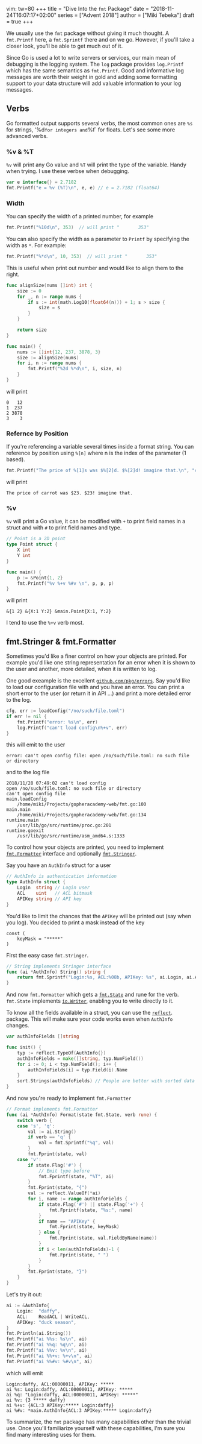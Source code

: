 vim: tw=80
+++
title = "Dive Into the `fmt` Package"
date = "2018-11-24T16:07:17+02:00"
series = ["Advent 2018"]
author = ["Miki Tebeka"]
draft = true
+++

We usually use the `fmt` package without giving it much thought. A `fmt.Printf`
here, a `fmt.Sprintf` there and on we go. However, if you'll take a closer look,
you'll be able to get much out of it.

Since Go is used a lot to write servers or services, our main mean of debugging
is the logging system. The `log` package provides `log.Printf` which has the
same semantics as `fmt.Printf`. Good and informative log messages are worth
their weight in gold and adding some formatting support to your data structure
will add valuable information to your log messages.

## Verbs

Go formatted output supports several verbs, the most common ones are `%s` for
strings, '%d` for integers and `%f` for floats. Let's see some more advanced verbs.

### %v & %T

`%v` will print any Go value and `%T` will print the type of the variable. Handy
when trying. I use these verbse when debugging.

```go
var e interface{} = 2.7182
fmt.Printf("e = %v (%T)\n", e, e) // e = 2.7182 (float64)
```

### Width

You can specify the width of a printed number, for example

```go
fmt.Printf("%10d\n", 353)  // will print "       353"
```

You can also specify the width as a parameter to `Printf` by specifying the
width as `*`. For example:
```go
fmt.Printf("%*d\n", 10, 353)  // will print "       353"
```

This is useful when print out number and would like to align them to the right.

```go
func alignSize(nums []int) int {
	size := 0
	for _, n := range nums {
		if s := int(math.Log10(float64(n))) + 1; s > size {
			size = s
		}
	}

	return size
}

func main() {
	nums := []int{12, 237, 3878, 3}
	size := alignSize(nums)
	for i, n := range nums {
		fmt.Printf("%2d %*d\n", i, size, n)
	}
}
```

will print
```
0   12
1  237
2 3878
3    3
```

### Refernce by Position

If you're referencing a variable several times inside a format string. You can
reference by position using `%[n]` where n is the index of the parameter (1
based).

```go
fmt.Printf("The price of %[1]s was $%[2]d. $%[2]d! imagine that.\n", "carrot", 23)
```

will print
```
The price of carrot was $23. $23! imagine that.
```

### %v
`%v` will print a Go value, it can be modified with `+` to print field names in
a struct and with `#` to print field names and type.

```go
// Point is a 2D point
type Point struct {
	X int
	Y int
}

func main() {
	p := &Point{1, 2}
	fmt.Printf("%v %+v %#v \n", p, p, p)
}
```

will print
```
&{1 2} &{X:1 Y:2} &main.Point{X:1, Y:2} 
```

I tend to use the `%+v` verb most.


## fmt.Stringer & fmt.Formatter

Sometimes you'd like a finer control on how your objects are printed. For
example you'd like one string representation for an error when it is shown to the
user and another, more detailed, when it is written to log.

One good exeample is the excellent
[`github.com/pkg/errors`](https://github.com/pkg/errors). Say you'd like to load
our configuration file with and you have an error. You can print a short error to
the user (or return it in API ...) and print a more detailed error to the log.

```go
cfg, err := loadConfig("/no/such/file.toml")
if err != nil {
	fmt.Printf("error: %s\n", err)
	log.Printf("can't load config\n%+v", err)
}
```

this will emit to the user
```
error: can't open config file: open /no/such/file.toml: no such file or directory
```

and to the log file

```
2018/11/28 07:49:02 can't load config
open /no/such/file.toml: no such file or directory
can't open config file
main.loadConfig
	/home/miki/Projects/gopheracademy-web/fmt.go:100
main.main
	/home/miki/Projects/gopheracademy-web/fmt.go:134
runtime.main
	/usr/lib/go/src/runtime/proc.go:201
runtime.goexit
	/usr/lib/go/src/runtime/asm_amd64.s:1333
```


To control how your objects are printed, you need to implement
[`fmt.Formatter`](https://golang.org/pkg/fmt/#Formatter) interface and
optionally [`fmt.Stringer`](https://golang.org/pkg/fmt/#Stringer).

Say you have an `AuthInfo` struct for a user

```go
// AuthInfo is authentication information
type AuthInfo struct {
	Login  string // Login user
	ACL    uint   // ACL bitmask
	APIKey string // API key
}
```

You'd like to limit the chances that the `APIKey` will be printed out (say when
you log). You decided to print a mask instead of the key

```
const (
	keyMask = "*****"
)
```

First the easy case `fmt.Stringer`.

```go
// String implements Stringer interface
func (ai *AuthInfo) String() string {
	return fmt.Sprintf("Login:%s, ACL:%08b, APIKey: %s", ai.Login, ai.ACL, keyMask)
}
```

And now `fmt.Formatter` which gets a
[`fmt.State`](https://golang.org/pkg/fmt/#State) and rune for the verb.
`fmt.State` implements [`io.Writer`](https://golang.org/pkg/io/#Writer),
enabling you to write directly to it.

To know all the fields available in a struct, you can use the [`reflect`](https://golang.org/pkg/reflect/).
package. This will make sure your code works even when `AuthInfo` changes.

```go
var authInfoFields []string

func init() {
	typ := reflect.TypeOf(AuthInfo{})
	authInfoFields = make([]string, typ.NumField())
	for i := 0; i < typ.NumField(); i++ {
		authInfoFields[i] = typ.Field(i).Name
	}
	sort.Strings(authInfoFields) // People are better with sorted data
}
```

And now you're ready to implement `fmt.Formatter`
```go
// Format implements fmt.Formatter
func (ai *AuthInfo) Format(state fmt.State, verb rune) {
	switch verb {
	case 's', 'q':
		val := ai.String()
		if verb == 'q' {
			val = fmt.Sprintf("%q", val)
		}
		fmt.Fprint(state, val)
	case 'v':
		if state.Flag('#') {
			// Emit type before
			fmt.Fprintf(state, "%T", ai)
		}
		fmt.Fprint(state, "{")
		val := reflect.ValueOf(*ai)
		for i, name := range authInfoFields {
			if state.Flag('#') || state.Flag('+') {
				fmt.Fprintf(state, "%s:", name)
			}
			if name == "APIKey" {
				fmt.Fprint(state, keyMask)
			} else {
				fmt.Fprint(state, val.FieldByName(name))
			}
			if i < len(authInfoFields)-1 {
				fmt.Fprint(state, " ")
			}
		}
		fmt.Fprint(state, "}")
	}
}
```

Let's try it out:
```go
ai := &AuthInfo{
	Login:  "daffy",
	ACL:    ReadACL | WriteACL,
	APIKey: "duck season",
}
fmt.Println(ai.String())
fmt.Printf("ai %%s: %s\n", ai)
fmt.Printf("ai %%q: %q\n", ai)
fmt.Printf("ai %%v: %v\n", ai)
fmt.Printf("ai %%+v: %+v\n", ai)
fmt.Printf("ai %%#v: %#v\n", ai)
```

which will emit
```
Login:daffy, ACL:00000011, APIKey: *****
ai %s: Login:daffy, ACL:00000011, APIKey: *****
ai %q: "Login:daffy, ACL:00000011, APIKey: *****"
ai %v: {3 ***** daffy}
ai %+v: {ACL:3 APIKey:***** Login:daffy}
ai %#v: *main.AuthInfo{ACL:3 APIKey:***** Login:daffy}
```

To summarize, the `fmt` package has many capabilities other than the trivial
use. Once you'll familiarize yourself with these capabilities, I'm sure you find
many interesting uses for them.
